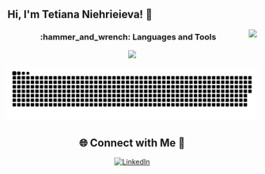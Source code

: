 ## Hi, I'm Tetiana Niehrieieva! 👋 

<img align="right" src="https://visitor-badge.laobi.icu/badge?page_id=t-nieva.visitor.badge&left_color=royalblue&right_color=black" />

<h3 align="center">:hammer_and_wrench: Languages and Tools</h3>

<p align="center">
  <a href="https://skillicons.dev">
    <img src="https://skillicons.dev/icons?i=python,nodejs,bash,linux,postgres,git,github,vscode,pycharm,docker" />

  </a>
</p>

![snake gif](https://github.com/t-nieva/t-nieva/blob/output/github-snake-dark.svg)

<!-- Social connections -->
<div align="center">

## 🌐 Connect with Me 🍬  
[![LinkedIn](https://img.shields.io/badge/LinkedIn-%230077B5.svg?logo=linkedin&logoColor=white)](https://www.linkedin.com/in/tetiana-niehrieieva)

</div>

